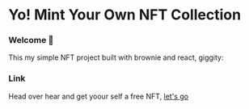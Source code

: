 # Yo! Mint Your Own NFT Collection

### **Welcome 👋**
This my simple NFT project built with brownie and react, giggity:


### **Link**
Head over hear and get yoour self a free NFT, [let's go](https://iconics-nft.vercel.app/)
